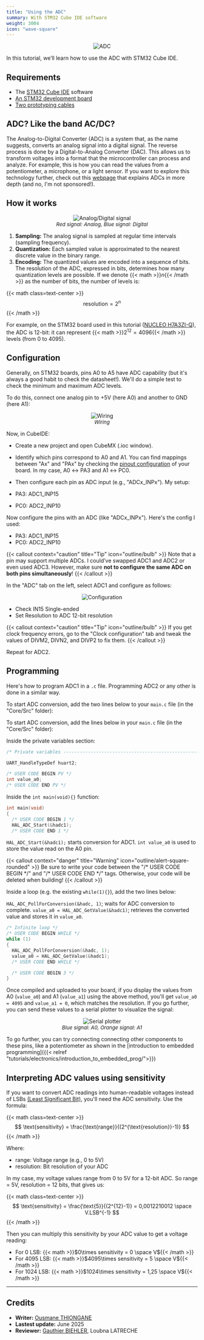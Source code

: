 ```yaml
---
title: "Using the ADC"
summary: With STM32 Cube IDE software
weight: 3004
icon: "wave-square"
---
```


<p align="center">
    <img src="/chroma/images/adc1.png" alt="ADC" class="w-full h-auto" />
</p>

In this tutorial, we’ll learn how to use the ADC with STM32 Cube IDE.

## Requirements

* The [STM32 Cube IDE](https://www.st.com/en/development-tools/stm32cubeide.html) software
* [An STM32 development board](https://www.st.com/en/evaluation-tools/stm32-nucleo-boards.html)
* [Two prototyping cables](/chroma/images/_cables.png)

## ADC? Like the band AC/DC?

The Analog-to-Digital Converter (ADC) is a system that, as the name suggests, converts an analog signal into a digital signal. The reverse process is done by a Digital-to-Analog Converter (DAC). This allows us to transform voltages into a format that the microcontroller can process and analyze. For example, this is how you can read the values from a potentiometer, a microphone, or a light sensor. If you want to explore this technology further, check out this [webpage](https://dewesoft.com/blog/what-is-adc-converter) that explains ADCs in more depth (and no, I'm not sponsored!).

## How it works

<p align="center">
    <img src="/chroma/images/adc2.png" alt="Analog/Digital signal" class="w-full h-auto" />
    </br>
    <em style="font-size: 0.95em;">Red signal: Analog, Blue signal: Digital</em>
</p>

1. **Sampling:** The analog signal is sampled at regular time intervals (sampling frequency).
2. **Quantization:** Each sampled value is approximated to the nearest discrete value in the binary range.
3. **Encoding:** The quantized values are encoded into a sequence of bits. The resolution of the ADC, expressed in bits, determines how many quantization levels are possible. If we denote {{< math >}}$n${{< /math >}} as the number of bits, the number of levels is:

{{< math class=text-center >}}
$$
\text{resolution} = 2^n
$$
{{< /math >}}

For example, on the STM32 board used in this tutorial ([NUCLEO H7A3ZI-Q](https://www.st.com/en/evaluation-tools/nucleo-h7a3zi-q.html)), the ADC is 12-bit: it can represent {{< math >}}$2^{12} = 4096${{< /math >}} levels (from 0 to 4095).

## Configuration

Generally, on STM32 boards, pins A0 to A5 have ADC capability (but it's always a good habit to check the datasheet!). We'll do a simple test to check the minimum and maximum ADC levels.

To do this, connect one analog pin to +5V (here A0) and another to GND (here A1):

<p align="center">
    <img src="/chroma/images/adc3.png" alt="Wiring" class="w-full h-auto" />
    </br>
    <em style="font-size: 0.95em;">Wiring</em>
</p>

Now, in CubeIDE:

* Create a new project and open CubeMX (.ioc window).
* Identify which pins correspond to A0 and A1. You can find mappings between "Ax" and "PAx" by checking the [pinout configuration](https://os.mbed.com/platforms/ST-Nucleo-H7A3ZI-Q/#board-pinout) of your board. In my case, A0 ↔ PA3 and A1 ↔ PC0.
* Then configure each pin as ADC input (e.g., "ADCx_INPx"). My setup:

* PA3: ADC1_INP15
* PC0: ADC2_INP10

Now configure the pins with an ADC (like "ADCx_INPx"). Here's the config I used:

* PA3: ADC1_INP15
* PC0: ADC2_INP10

{{< callout context="caution" title="Tip" icon="outline/bulb" >}}
Note that a pin may support multiple ADCs. I could’ve swapped ADC1 and ADC2 or even used ADC3. However, make sure **not to configure the same ADC on both pins simultaneously**!
{{< /callout >}}

In the "ADC" tab on the left, select ADC1 and configure as follows:

<p align="center">
    <img src="/chroma/images/adc4.png" alt="Configuration" class="w-full h-auto" />
    </br>
</p>

* Check IN15 Single-ended
* Set Resolution to ADC 12-bit resolution

{{< callout context="caution" title="Tip" icon="outline/bulb" >}}
If you get clock frequency errors, go to the "Clock configuration" tab and tweak the values of DIVM2, DIVN2, and DIVP2 to fix them.
{{< /callout >}}

Repeat for ADC2.

## Programming

Here's how to program ADC1 in a `.c` file. Programming ADC2 or any other is done in a similar way.

To start ADC conversion, add the two lines below to your `main.c` file (in the "Core/Src" folder):

To start ADC conversion, add the lines below in your `main.c` file (in the "Core/Src" folder):

Inside the private variables section:

```c {title="main.c", lineNos=true lineNoStart=43, hl_lines=[6]}
/* Private variables ---------------------------------------------------------*/

UART_HandleTypeDef huart2;

/* USER CODE BEGIN PV */
int value_a0;
/* USER CODE END PV */
```

Inside the `int main(void){}` function:

```c {title="main.c", lineNos=true lineNoStart=65, hl_lines=[4]}
int main(void)
{
  /* USER CODE BEGIN 1 */
  HAL_ADC_Start(&hadc1);
  /* USER CODE END 1 */
```

`HAL_ADC_Start(&hadc1);` starts conversion for ADC1. `int value_a0` is used to store the value read on the A0 pin.

{{< callout context="danger" title="Warning" icon="outline/alert-square-rounded" >}}
Be sure to write your code between the "/\* USER CODE BEGIN \*/" and "/\* USER CODE END \*/" tags. Otherwise, your code will be deleted when building!
{{< /callout >}}

Inside a loop (e.g. the existing `while(1){}`), add the two lines below:

`HAL_ADC_PollForConversion(&hadc, 1)`; waits for ADC conversion to complete. `value_a0 = HAL_ADC_GetValue(&hadc1)`; retrieves the converted value and stores it in `value_a0`.

``` c {title="main.c", lineNos=true lineNoStart=99, hl_lines=[5,6]}
/* Infinite loop */
/* USER CODE BEGIN WHILE */
while (1)
{
  HAL_ADC_PollForConversion(&hadc, 1);
  value_a0 = HAL_ADC_GetValue(&hadc1);
  /* USER CODE END WHILE */

  /* USER CODE BEGIN 3 */
}
```

Once compiled and uploaded to your board, if you display the values from A0 (`value_a0`) and A1 (`value_a1`) using the above method, you'll get `value_a0 = 4095` and `value_a1 = 0`, which matches the resolution. If you go further, you can send these values to a serial plotter to visualize the signal:

<p align="center">
    <img src="/chroma/images/adc5.png" alt="Serial plotter" class="w-full h-auto" />
    </br>
    <em style="font-size: 0.95em;">Blue signal: A0, Orange signal: A1</em>
</p>

To go further, you can try connecting connecting other components to these pins, like a potentiometer as shown in the [introduction to embedded programming]({{< relref "tutorials/electronics/introduction_to_embedded_prog/">}})

## Interpreting ADC values using sensitivity

If you want to convert ADC readings into human-readable voltages instead of LSBs [(Least Significant Bit)](https://en.wikipedia.org/wiki/Analog-to-digital_converter#:~:text=The%20change%20in%20voltage%20required%20to%20guarantee%20a%20change%20in%20the%20output%20code%20level%20is%20called%20the%20least%20significant%20bit%20(LSB)%20voltage.%20The%20resolution%20Q%20of%20the%20ADC%20is%20equal%20to%20the%20LSB%20voltage.), you'll need the ADC sensitivity. Use the formula:

{{< math class=text-center >}}
$$
\text{sensitivity} = \frac{\text{range}}{(2^{\text{resolution}}-1)}
$$
{{< /math >}}

Where:

* range: Voltage range (e.g., 0 to 5V)
* resolution: Bit resolution of your ADC

In my case, my voltage values range from 0 to 5V for a 12-bit ADC. So range = 5V, resolution = 12 bits, that gives us:

{{< math class=text-center >}}
$$
\text{sensitivity} = \frac{\text{5}}{(2^{12}-1)} = 0,0012210012 \space V.LSB^{-1}
$$
{{< /math >}}

Then you can multiply this sensitivity by your ADC value to get a voltage reading:

* For 0 LSB: {{< math >}}$0\times sensitivity = 0 \space V${{< /math >}}
* For 4095 LSB: {{< math >}}$4095\times sensitivity = 5 \space V${{< /math >}}
* For 1024 LSB: {{< math >}}$1024\times sensitivity = 1,25 \space V${{< /math >}}

---

## Credits

* **Writer:** [Ousmane THIONGANE](https://github.com/Mowibox)
* **Lastest update:** June 2025
* **Reviewer:** [Gauthier BIEHLER](https://github.com/Minorzar), Loubna LATRECHE
